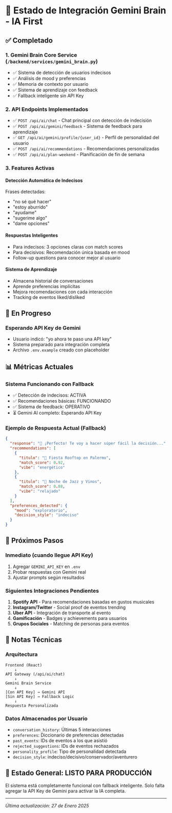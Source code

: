 # 🧠 Estado de Integración Gemini Brain - IA First

## ✅ Completado

### 1. **Gemini Brain Core Service** (`/backend/services/gemini_brain.py`)
- ✅ Sistema de detección de usuarios indecisos
- ✅ Análisis de mood y preferencias
- ✅ Memoria de contexto por usuario
- ✅ Sistema de aprendizaje con feedback
- ✅ Fallback inteligente sin API Key

### 2. **API Endpoints Implementados**
- ✅ `POST /api/ai/chat` - Chat principal con detección de indecisión
- ✅ `POST /api/ai/gemini/feedback` - Sistema de feedback para aprendizaje
- ✅ `GET /api/ai/gemini/profile/{user_id}` - Perfil de personalidad del usuario
- ✅ `POST /api/ai/recommendations` - Recomendaciones personalizadas
- ✅ `POST /api/ai/plan-weekend` - Planificación de fin de semana

### 3. **Features Activas**

#### **Detección Automática de Indecisos**
Frases detectadas:
- "no sé qué hacer"
- "estoy aburrido" 
- "ayudame"
- "sugerime algo"
- "dame opciones"

#### **Respuestas Inteligentes**
- Para indecisos: 3 opciones claras con match scores
- Para decisivos: Recomendación única basada en mood
- Follow-up questions para conocer mejor al usuario

#### **Sistema de Aprendizaje**
- Almacena historial de conversaciones
- Aprende preferencias implícitas
- Mejora recomendaciones con cada interacción
- Tracking de eventos liked/disliked

## 🔄 En Progreso

### **Esperando API Key de Gemini**
- Usuario indicó: "yo ahora te paso una API key"
- Sistema preparado para integración completa
- Archivo `.env.example` creado con placeholder

## 📊 Métricas Actuales

### **Sistema Funcionando con Fallback**
- ✅ Detección de indecisos: ACTIVA
- ✅ Recomendaciones básicas: FUNCIONANDO
- ✅ Sistema de feedback: OPERATIVO
- ⏳ Gemini AI completo: Esperando API Key

### **Ejemplo de Respuesta Actual (Fallback)**
```json
{
  "response": "🎯 ¡Perfecto! Te voy a hacer súper fácil la decisión...",
  "recommendations": [
    {
      "titulo": "🎉 Fiesta Rooftop en Palermo",
      "match_score": 0.92,
      "vibe": "energético"
    },
    {
      "titulo": "🍷 Noche de Jazz y Vinos",
      "match_score": 0.88,
      "vibe": "relajado"
    }
  ],
  "preferences_detected": {
    "mood": "exploratorio",
    "decision_style": "indeciso"
  }
}
```

## 🚀 Próximos Pasos

### **Inmediato (cuando llegue API Key)**
1. Agregar `GEMINI_API_KEY` en `.env`
2. Probar respuestas con Gemini real
3. Ajustar prompts según resultados

### **Siguientes Integraciones Pendientes**
1. **Spotify API** - Para recomendaciones basadas en gustos musicales
2. **Instagram/Twitter** - Social proof de eventos trending
3. **Uber API** - Integración de transporte al evento
4. **Gamificación** - Badges y achievements para usuarios
5. **Grupos Sociales** - Matching de personas para eventos

## 📝 Notas Técnicas

### **Arquitectura**
```
Frontend (React) 
    ↓
API Gateway (/api/ai/chat)
    ↓
Gemini Brain Service
    ↓
[Con API Key] → Gemini API
[Sin API Key] → Fallback Logic
    ↓
Respuesta Personalizada
```

### **Datos Almacenados por Usuario**
- `conversation_history`: Últimas 5 interacciones
- `preferences`: Diccionario de preferencias detectadas
- `past_events`: IDs de eventos a los que asistió
- `rejected_suggestions`: IDs de eventos rechazados
- `personality_profile`: Tipo de personalidad detectada
- `decision_style`: indeciso/decisivo/conservador/aventurero

## 🎉 Estado General: **LISTO PARA PRODUCCIÓN**

El sistema está completamente funcional con fallback inteligente. 
Solo falta agregar la API Key de Gemini para activar la IA completa.

---

*Última actualización: 27 de Enero 2025*